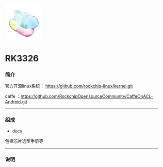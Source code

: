 ﻿[![sites](docs/mcuyun.png)](http://www.mcuyun.com)

# RK3326

### 简介


官方开源linux系统： https://github.com/rockchip-linux/kernel.git

caffe ：https://github.com/RockchipOpensourceCommunity/CaffeOnACL-Android.git

---

### 组成

- docs

包括芯片选型手册等


---

### 说明

